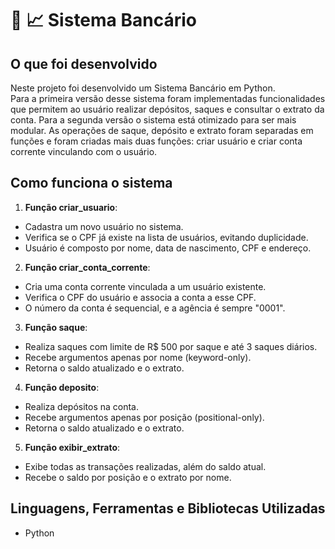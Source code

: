 # :bank: :chart_with_upwards_trend: Sistema Bancário

## O que foi desenvolvido
Neste projeto foi desenvolvido um Sistema Bancário em Python.<br>
Para a primeira versão desse sistema foram implementadas funcionalidades que permitem ao usuário realizar depósitos, saques e consultar o extrato da conta.
Para a segunda versão o sistema está otimizado para ser mais modular. As operações de saque, depósito e extrato foram separadas em funções e foram criadas mais duas funções: criar usuário e criar conta corrente vinculando com o usuário.

## Como funciona o sistema
1. **Função criar_usuario**:<br>
- Cadastra um novo usuário no sistema.
- Verifica se o CPF já existe na lista de usuários, evitando duplicidade.
- Usuário é composto por nome, data de nascimento, CPF e endereço.

2. **Função criar_conta_corrente**:<br>
- Cria uma conta corrente vinculada a um usuário existente.
- Verifica o CPF do usuário e associa a conta a esse CPF.
- O número da conta é sequencial, e a agência é sempre "0001".

3. **Função saque**:<br>
- Realiza saques com limite de R$ 500 por saque e até 3 saques diários.
- Recebe argumentos apenas por nome (keyword-only).
- Retorna o saldo atualizado e o extrato.

4. **Função deposito**:<br>
- Realiza depósitos na conta.
- Recebe argumentos apenas por posição (positional-only).
- Retorna o saldo atualizado e o extrato.

5. **Função exibir_extrato**:<br>
- Exibe todas as transações realizadas, além do saldo atual.
- Recebe o saldo por posição e o extrato por nome.

## Linguagens, Ferramentas e Bibliotecas Utilizadas
- Python
